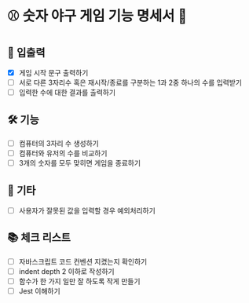 # ⚾️ 숫자 야구 게임 기능 명세서 📖

## 🚀 입출력

- [x] 게임 시작 문구 출력하기
- [ ] 서로 다른 3자리수 혹은 재시작/종료를 구분하는 1과 2중 하나의 수를 입력받기
- [ ] 입력한 수에 대한 결과를 출력하기

## 🛠 기능

- [ ] 컴퓨터의 3자리 수 생성하기
- [ ] 컴퓨터와 유저의 수를 비교하기
- [ ] 3개의 숫자를 모두 맞히면 게임을 종료하기

## 🎸 기타

- [ ] 사용자가 잘못된 값을 입력할 경우 예외처리하기

## 📚 체크 리스트

- [ ] 자바스크립트 코드 컨벤션 지켰는지 확인하기
- [ ] indent depth 2 이하로 작성하기
- [ ] 함수가 한 가지 일만 잘 하도록 작게 만들기
- [ ] Jest 이해하기
